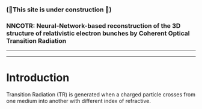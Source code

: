 
### (🚀This site is under construction 🚀)
### NNCOTR: Neural-Network-based reconstruction of the 3D structure of relativistic electron bunches by Coherent Optical Transition Radiation
---
---
# Introduction
Transition Radiation (TR) is generated when a charged particle crosses from one medium into another with different index of refractive. 

